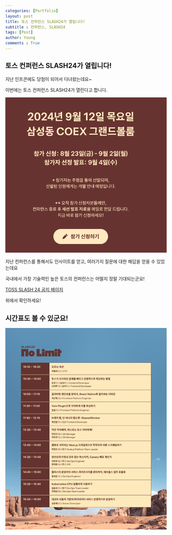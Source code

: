 ```yaml
---
categories: [Portfolio]
layout: post
title: 토스 컨퍼런스 SLASH24가 열립니다!
subtitle : 컨퍼런스, SLASH24
tags: [Post]
author: Young
comments : True
---
```


## 토스 컨퍼런스 SLASH24가 열립니다!

지난 인프콘에도 당첨이 되어서 다녀왔는데요~

이번에는 토스 컨퍼런스 SLASH24가 열린다고 합니다.

![alt text](/assets/img/slash24/image.png)

지난 컨퍼런스를 통해서도 인사이트를 얻고, 여러가지 질문에 대한 해답을 얻을 수 있었는데요

국내에서 가장 기술력인 높은 토스의 컨퍼런스는 어떨지 정말 기대되는군요!

[TOSS SLASH 24 공지 페이지](https://toss.im/slash-24)

위에서 확인하세요!

## 시간표도 볼 수 있군요!

![alt text](/assets/img/slash24/slash24.png)


